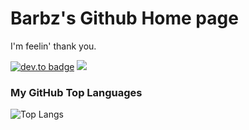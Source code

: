 # Barbz's Github Home page

I'm feelin' thank you.

[![dev.to badge](https://img.shields.io/badge/Eduardo_Barbosa_Tarrío-%230177B5?style=flat&logo=linkedin)](https://www.linkedin.com/in/eduardobarbosatarrio)
![](https://komarev.com/ghpvc/?username=baaarbz&color=brightgreen&style=flat)	 

### My GitHub Top Languages 
![Top Langs](https://github-readme-stats.vercel.app/api/top-langs/?username=baaarbz&hide=css,html)
